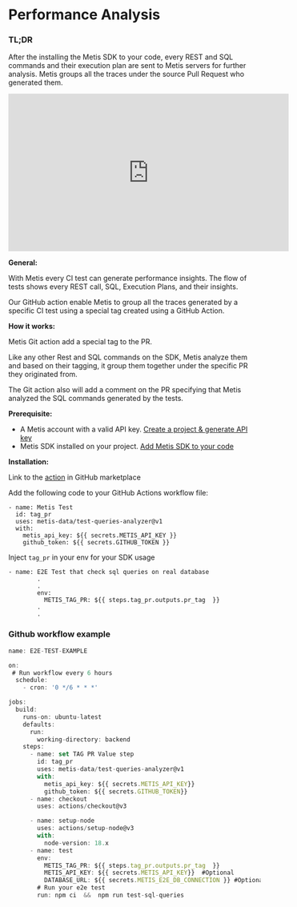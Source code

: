 # Performance Analysis

### TL;DR

After the installing the Metis SDK to your code, every REST and SQL commands and their execution plan are sent to Metis servers for further analysis. Metis groups all the traces under the source Pull Request who generated them.

<center>
<iframe width="560" height="315" src="https://www.youtube.com/embed/a3jURM7WlD4?si=P1fL_KeGj0P-iyVZ" title="YouTube video player" frameborder="0" allow="accelerometer; autoplay; clipboard-write; encrypted-media; gyroscope; picture-in-picture; web-share" allowfullscreen></iframe>
 </center>

**General:**

With Metis every CI test can generate performance insights. The flow of tests shows every REST call, SQL, Execution Plans, and their insights.

Our GitHub action enable Metis to group all the traces generated by a specific CI test using a special tag created using a GitHub Action.

**How it works:**

Metis Git action add a special tag to the PR.

Like any other Rest and SQL commands on the SDK, Metis analyze them and based on their tagging, it group them together under the specific PR they originated from.

The Git action also will add a comment on the PR specifying that Metis analyzed the SQL commands generated by the tests.

**Prerequisite:**

- A Metis account with a valid API key. [Create a project & generate API key](../Create%20a%20project%20&%20generate%20API%20key.md)
- Metis SDK installed on your project. [Add Metis SDK to your code](../Add%20Metis%20SDK%20to%20your%20code.md)

**Installation:**

Link to the [action](https://github.com/marketplace/actions/metis-test-suite) in GitHub marketplace

Add the following code to your GitHub Actions workflow file:

```
- name: Metis Test
  id: tag_pr
  uses: metis-data/test-queries-analyzer@v1
  with:
    metis_api_key: ${{ secrets.METIS_API_KEY }}
    github_token: ${{ secrets.GITHUB_TOKEN }}
```

Inject `tag_pr` in your env for your SDK usage

```
- name: E2E Test that check sql queries on real database
        .
        .
        env:
          METIS_TAG_PR: ${{ steps.tag_pr.outputs.pr_tag  }}
        .
        .
```

### Github workflow example

```jsx
name: E2E-TEST-EXAMPLE

on:
 # Run workflow every 6 hours
  schedule:
    - cron: '0 */6 * * *'

jobs:
  build:
    runs-on: ubuntu-latest
    defaults:
      run:
        working-directory: backend
    steps:
      - name: set TAG PR Value step
        id: tag_pr
        uses: metis-data/test-queries-analyzer@v1
        with:
          metis_api_key: ${{ secrets.METIS_API_KEY}}
          github_token: ${{ secrets.GITHUB_TOKEN}}
      - name: checkout
        uses: actions/checkout@v3

      - name: setup-node
        uses: actions/setup-node@v3
        with:
          node-version: 18.x
      - name: test
        env:
          METIS_TAG_PR: ${{ steps.tag_pr.outputs.pr_tag  }}
          METIS_API_KEY: ${{ secrets.METIS_API_KEY}}  #Optional
          DATABASE_URL: ${{ secrets.METIS_E2E_DB_CONNECTION }} #Optional
        # Run your e2e test
        run: npm ci  &&  npm run test-sql-queries
```
